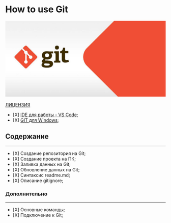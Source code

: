# How to use Git

![GIT LOGO](./images/git-logo.jpg)

[ЛИЦЕНЗИЯ](./license.md)
- [Х] [IDE для работы - VS Code](https://code.visualstudio.com/);
- [Х] [GIT для Windows](https://github.com/git-for-windows/git/releases/download/v2.29.0.windows.1/Git-2.29.0-64-bit.exe);

## Содержание
---
- [Х] Создание репозитория на Git;
- [Х] Создание проекта на ПК;
- [Х] Заливка данных на Git;
- [Х] Обновление данных на Git;
- [Х] Синтаксис readme.md;
- [Х] Описание gitignore;


### Дополнительно
---
- [Х] Основные команды;
- [Х] Подключение к Git;